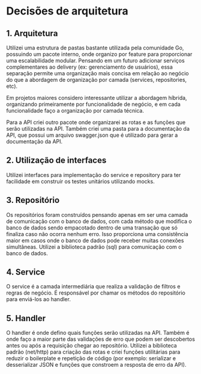 # Decisões de arquitetura
## 1. Arquitetura
Utilizei uma estrutura de pastas bastante utilizada pela comunidade Go, possuindo um pacote interno, onde organizo por feature para proporcionar uma escalabilidade modular. Pensando em um futuro adicionar serviços complementares ao delivery (ex: gerenciamento de usuários), essa separação permite uma organização mais concisa em relação ao negócio do que a abordagem de organização por camada (services, repositories, etc).

Em projetos maiores considero interessante utilizar a abordagem híbrida, organizando primeiramente por funcionalidade de negócio, e em cada funcionalidade faço a organização por camada técnica.

Para a API criei outro pacote onde organizarei as rotas e as funções que serão utilizadas na API. Também criei uma pasta para a documentação da API, que possui um arquivo swagger.json que é utilizado para gerar a documentação da API.

## 2. Utilização de interfaces
Utilizei interfaces para implementação do service e repository para ter facilidade em construir os testes unitários utilizando mocks.

## 3. Repositório
Os repositórios foram construídos pensando apenas em ser uma camada de comunicação com o banco de dados, com cada método que modifica o banco de dados sendo empacotado dentro de uma transação que só finaliza caso não ocorra nenhum erro. Isso proporciona uma consistência maior em casos onde o banco de dados pode receber muitas conexões simultâneas. Utilizei a biblioteca padrão (sql) para comunicação com o banco de dados.

## 4. Service
O service é a camada intermediária que realiza a validação de filtros e regras de negócio. É responsável por chamar os métodos do repositório para enviá-los ao handler.

## 5. Handler
O handler é onde defino quais funções serão utilizadas na API. Também é onde faço a maior parte das validações de erro que podem ser descobertos antes ou após a requisição chegar ao repositório. Utilizei a biblioteca padrão (net/http) para criação das rotas e criei funções utilitárias para reduzir o boilerplate e repetição de código (por exemplo: serializar e desserializar JSON e funções que constroem a resposta de erro da API).